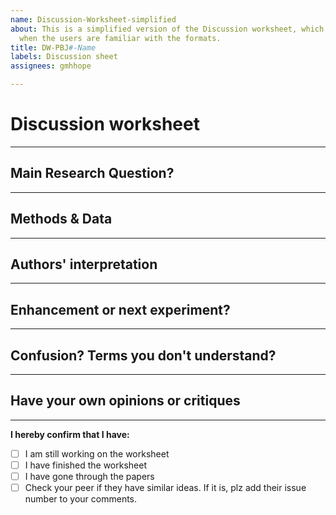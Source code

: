 ```yaml
---
name: Discussion-Worksheet-simplified
about: This is a simplified version of the Discussion worksheet, which should be used
  when the users are familiar with the formats.
title: DW-PBJ#-Name
labels: Discussion sheet
assignees: gmhhope

---
```


# Discussion worksheet

----------------------
## Main Research Question?







----------------------
## Methods & Data







----------------------
## Authors' interpretation




----------------------
## Enhancement or next experiment?






----------------------
## Confusion? Terms you don't understand?






----------------------
## Have your own opinions or critiques



-----------------------
**I hereby confirm that I have:**
- [ ] I am still working on the worksheet
- [ ] I have finished the worksheet
- [ ] I have gone through the papers
- [ ] Check your peer if they have similar ideas. If it is, plz add their issue number to your comments.
